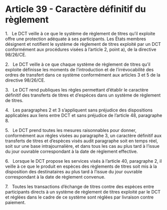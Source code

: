 # Article 39 - Caractère définitif du règlement


1.   Le DCT veille à ce que le système de règlement de titres qu’il exploite offre une protection adéquate à ses participants. Les États membres désignent et notifient le système de règlement de titres exploité par un DCT conformément aux procédures visées à l’article 2, point a), de la directive 98/26/CE.

2.   Le DCT veille à ce que chaque système de règlement de titres qu’il exploite définisse les moments de l’introduction et de l’irrévocabilité des ordres de transfert dans ce système conformément aux articles 3 et 5 de la directive 98/26/CE.

3.   Le DCT rend publiques les règles permettant d’établir le caractère définitif des transferts de titres et d’espèces dans un système de règlement de titres.

4.   Les paragraphes 2 et 3 s’appliquent sans préjudice des dispositions applicables aux liens entre DCT et sans préjudice de l’article 48, paragraphe 8.

5.   Le DCT prend toutes les mesures raisonnables pour donner, conformément aux règles visées au paragraphe 3, un caractère définitif aux transferts de titres et d’espèces visés audit paragraphe soit en temps réel, soit sur une base intrajournalière, et dans tous les cas au plus tard à l’issue du jour ouvrable correspondant à la date de règlement effective.

6.   Lorsque le DCT propose les services visés à l’article 40, paragraphe 2, il veille à ce que le produit en espèces des règlements de titres soit mis à la disposition des destinataires au plus tard à l’issue du jour ouvrable correspondant à la date de règlement convenue.

7.   Toutes les transactions d’échange de titres contre des espèces entre participants directs à un système de règlement de titres exploité par le DCT et réglées dans le cadre de ce système sont réglées par livraison contre paiement.
